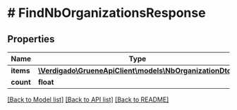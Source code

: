 # # FindNbOrganizationsResponse

## Properties

Name | Type | Description | Notes
------------ | ------------- | ------------- | -------------
**items** | [**\Verdigado\GrueneApiClient\models\NbOrganizationDto[]**](NbOrganizationDto.md) |  |
**count** | **float** |  |

[[Back to Model list]](../../README.md#models) [[Back to API list]](../../README.md#endpoints) [[Back to README]](../../README.md)
